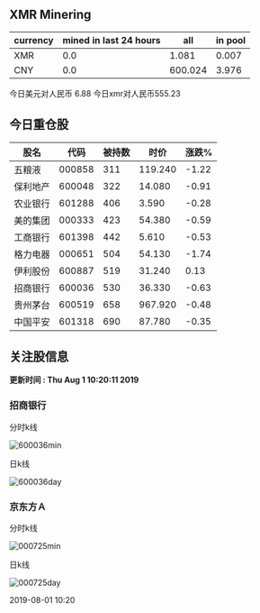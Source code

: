 ## XMR Minering

|currency|mined in last 24 hours|all|in pool|
|---|---|---|---|
|XMR|0.0|1.081|0.007|
|CNY|0.0|600.024|3.976|

今日美元对人民币 6.88	今日xmr对人民币555.23


## 今日重仓股 

|股名|代码|被持数|时价|涨跌%|
|---|---|---|---|---|
|五粮液|000858|311|119.240|-1.22|
|保利地产|600048|322|14.080|-0.91|
|农业银行|601288|406|3.590|-0.28|
|美的集团|000333|423|54.380|-0.59|
|工商银行|601398|442|5.610|-0.53|
|格力电器|000651|504|54.130|-1.74|
|伊利股份|600887|519|31.240|0.13|
|招商银行|600036|530|36.330|-0.63|
|贵州茅台|600519|658|967.920|-0.48|
|中国平安|601318|690|87.780|-0.35|

## 关注股信息
**更新时间 : Thu Aug  1 10:20:11 2019**
### 招商银行 
分时k线

![600036min](http://image.sinajs.cn/newchart/min/n/sh600036.gif)

日k线

![600036day](http://image.sinajs.cn/newchart/daily/n/sh600036.gif)

### 京东方Ａ 
分时k线

![000725min](http://image.sinajs.cn/newchart/min/n/sz000725.gif)

日k线

![000725day](http://image.sinajs.cn/newchart/daily/n/sz000725.gif)

2019-08-01 10:20